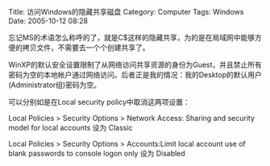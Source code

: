 Title: 访问Windows的隐藏共享磁盘
Category: Computer
Tags: Windows
Date: 2005-10-12 08:28



忘记MS的术语怎么称呼的了，就是C$这样的隐藏共享，为的是在局域网中能够方便的拷贝文件，不需要去一个个创建共享了。

WinXP的默认安全设置限制了从网络访问共享资源的身份为Guest，并且禁止所有密码为空的本地帐户通过网络访问。后者正是我的情况：我的Desktop的默认用户(Administrator组)密码为空。

可以分别如是在Local security policy中取消这两项设置：

Local Policies > Security Options > Network Access: Sharing and security model for local accounts 设为 Classic

Local Policies > Security Options > Accounts:Limit local account use of blank passwords to console logon only 设为 Disabled
